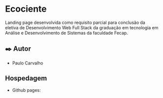 # Ecociente

Landing page desenvolvida como requisito parcial para conclusão da eletiva de Desenvolvimento Web Full Stack da graduação em tecnologia em Análise e Desenvolvimento de Sistemas da faculdade Fecap.

## ✒️ Autor

- Paulo Carvalho

## Hospedagem

- Github pages: 



